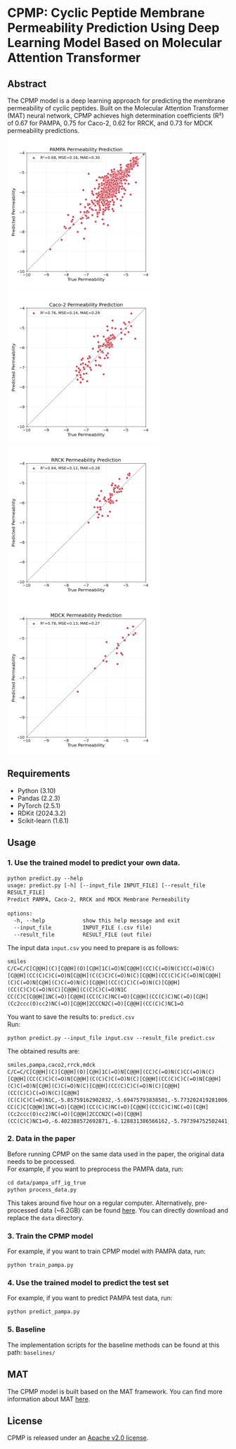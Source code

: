 # CPMP: Cyclic Peptide Membrane Permeability Prediction Using Deep Learning Model Based on Molecular Attention Transformer  
## Abstract  
The CPMP model is a deep learning approach for predicting the membrane permeability of cyclic peptides. Built on the Molecular Attention Transformer (MAT) neural network, CPMP achieves high determination coefficients (R²) of 0.67 for PAMPA, 0.75 for Caco-2, 0.62 for RRCK, and 0.73 for MDCK permeability predictions.  
<img src="plot/pampa.png" alt="PAMPA" width="350" height="350">
<img src="plot/caco2.png" alt="PAMPA" width="350" height="350">  
<img src="plot/rrck.png" alt="PAMPA" width="350" height="350">
<img src="plot/mdck.png" alt="PAMPA" width="350" height="350">

## Requirements  
* Python (3.10) 
* Pandas (2.2.3)
* PyTorch (2.5.1) 
* RDKit (2024.3.2) 
* Scikit-learn (1.6.1) 

## Usage  

### 1. Use the trained model to predict your own data.

```
python predict.py --help
usage: predict.py [-h] [--input_file INPUT_FILE] [--result_file RESULT_FILE]
Predict PAMPA, Caco-2, RRCK and MDCK Membrane Permeability

options:
  -h, --help            show this help message and exit
  --input_file          INPUT_FILE (.csv file)
  --result_file         RESULT_FILE (out file)
```
The input data `input.csv` you need to prepare is as follows:

```
smiles
C/C=C/C[C@@H](C)[C@@H](O)[C@H]1C(=O)N[C@@H](CC)C(=O)N(C)CC(=O)N(C)[C@@H](CC(C)C)C(=O)N[C@@H](C(C)C)C(=O)N(C)[C@@H](CC(C)C)C(=O)N[C@@H](C)C(=O)N[C@H](C)C(=O)N(C)[C@@H](CC(C)C)C(=O)N(C)[C@@H](CC(C)C)C(=O)N(C)[C@@H](C(C)C)C(=O)N1C
CC(C)C[C@@H]1NC(=O)[C@@H](CC(C)C)NC(=O)[C@@H](CC(C)C)NC(=O)[C@H](Cc2ccc(O)cc2)NC(=O)[C@@H]2CCCN2C(=O)[C@@H](CC(C)C)NC1=O
```
You want to save the results to: `predict.csv`  
Run:
```
python predict.py --input_file input.csv --result_file predict.csv
```
The obtained results are:
```
smiles,pampa,caco2,rrck,mdck
C/C=C/C[C@@H](C)[C@@H](O)[C@H]1C(=O)N[C@@H](CC)C(=O)N(C)CC(=O)N(C)[C@@H](CC(C)C)C(=O)N[C@@H](C(C)C)C(=O)N(C)[C@@H](CC(C)C)C(=O)N[C@@H](C)C(=O)N[C@H](C)C(=O)N(C)[C@@H](CC(C)C)C(=O)N(C)[C@@H](CC(C)C)C(=O)N(C)[C@@H](C(C)C)C(=O)N1C,-5.85759162902832,-5.69475793838501,-5.773202419281006,-6.25748348236084
CC(C)C[C@@H]1NC(=O)[C@@H](CC(C)C)NC(=O)[C@@H](CC(C)C)NC(=O)[C@H](Cc2ccc(O)cc2)NC(=O)[C@@H]2CCCN2C(=O)[C@@H](CC(C)C)NC1=O,-6.402388572692871,-6.128831386566162,-5.797394752502441,-5.736731052398682
```

### 2. Data in the paper
Before running CPMP on the same data used in the paper, the original data needs to be processed.  
For example, if you want to preprocess the PAMPA data, run:
```
cd data/pampa_uff_ig_true
python process_data.py
```
This takes around five hour on a regular computer.
Alternatively, pre-processed data (~6.2GB) can be found [here](https://zenodo.org/records/14638776). You can directly download and replace the `data` directory.

### 3. Train the CPMP model
For example, if you want to train CPMP model with PAMPA data, run:
```
python train_pampa.py
```

### 4. Use the trained model to predict the test set
For example, if you want to predict  PAMPA test data, run:
```
python predict_pampa.py
```

### 5. Baseline
The implementation scripts for the baseline methods can be found at this path: `baselines/`

## MAT
The CPMP model is built based on the MAT framework. You can find more information about MAT [here](https://github.com/ardigen/MAT).

## License

CPMP is released under an [Apache v2.0 license](LICENSE).

